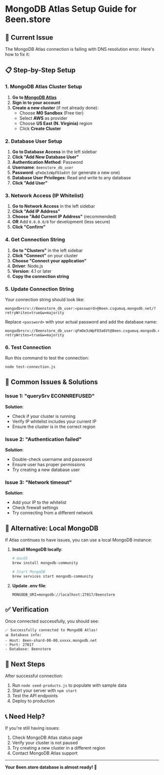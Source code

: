 # MongoDB Atlas Setup Guide for 8een.store

## 🔧 Current Issue
The MongoDB Atlas connection is failing with DNS resolution error. Here's how to fix it:

## 📋 Step-by-Step Setup

### 1. MongoDB Atlas Cluster Setup

1. **Go to [MongoDB Atlas](https://cloud.mongodb.com)**
2. **Sign in to your account**
3. **Create a new cluster** (if not already done):
   - Choose **M0 Sandbox** (Free tier)
   - Select **AWS** as provider
   - Choose **US East (N. Virginia)** region
   - Click **Create Cluster**

### 2. Database User Setup

1. **Go to Database Access** in the left sidebar
2. **Click "Add New Database User"**
3. **Authentication Method**: Password
4. **Username**: `8eenstore_db_user`
5. **Password**: `qFmOe3zWpFO3a6Vt` (or generate a new one)
6. **Database User Privileges**: Read and write to any database
7. **Click "Add User"**

### 3. Network Access (IP Whitelist)

1. **Go to Network Access** in the left sidebar
2. **Click "Add IP Address"**
3. **Choose "Add Current IP Address"** (recommended)
4. **OR** Add `0.0.0.0/0` for development (less secure)
5. **Click "Confirm"**

### 4. Get Connection String

1. **Go to "Clusters"** in the left sidebar
2. **Click "Connect"** on your cluster
3. **Choose "Connect your application"**
4. **Driver**: Node.js
5. **Version**: 4.1 or later
6. **Copy the connection string**

### 5. Update Connection String

Your connection string should look like:
```
mongodb+srv://8eenstore_db_user:<password>@8een.csgumuq.mongodb.net/?retryWrites=true&w=majority
```

Replace `<password>` with your actual password and add the database name:
```
mongodb+srv://8eenstore_db_user:qFmOe3zWpFO3a6Vt@8een.csgumuq.mongodb.net/8eenstore?retryWrites=true&w=majority
```

### 6. Test Connection

Run this command to test the connection:
```bash
node test-connection.js
```

## 🚨 Common Issues & Solutions

### Issue 1: "querySrv ECONNREFUSED"
**Solution**: 
- Check if your cluster is running
- Verify IP whitelist includes your current IP
- Ensure the cluster is in the correct region

### Issue 2: "Authentication failed"
**Solution**:
- Double-check username and password
- Ensure user has proper permissions
- Try creating a new database user

### Issue 3: "Network timeout"
**Solution**:
- Add your IP to the whitelist
- Check firewall settings
- Try connecting from a different network

## 🔄 Alternative: Local MongoDB

If Atlas continues to have issues, you can use a local MongoDB instance:

1. **Install MongoDB locally**:
   ```bash
   # macOS
   brew install mongodb-community
   
   # Start MongoDB
   brew services start mongodb-community
   ```

2. **Update .env file**:
   ```
   MONGODB_URI=mongodb://localhost:27017/8eenstore
   ```

## ✅ Verification

Once connected successfully, you should see:
```
✅ Successfully connected to MongoDB Atlas!
📊 Database info:
- Host: 8een-shard-00-00.xxxxx.mongodb.net
- Port: 27017
- Database: 8eenstore
```

## 🎯 Next Steps

After successful connection:
1. Run `node seed-products.js` to populate with sample data
2. Start your server with `npm start`
3. Test the API endpoints
4. Deploy to production

## 📞 Need Help?

If you're still having issues:
1. Check MongoDB Atlas status page
2. Verify your cluster is not paused
3. Try creating a new cluster in a different region
4. Contact MongoDB Atlas support

---

**Your 8een.store database is almost ready! 🚀**
